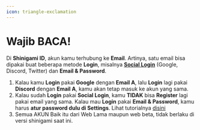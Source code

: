 ```yaml
---
icon: triangle-exclamation
---
```


# Wajib BACA!

Di **Shinigami ID**, akun kamu terhubung ke **Email**. Artinya, satu email bisa dipakai buat beberapa metode **Login**, misalnya [**Social Login**](quickstart.md) (Google, Discord, Twitter) dan **Email & Password**.

1. Kalau kamu **Login** pakai **Google** dengan **Email A**, lalu **Login** lagi pakai **Discord** dengan **Email A**, kamu akan tetap masuk ke akun yang sama.
2. Kalau sudah **Login** pakai **Social Login**, kamu **TIDAK** bisa **Register** lagi pakai email yang sama. Kalau mau **Login** pakai **Email & Password**, kamu harus **atur password dulu di Settings**. Lihat tutorialnya [disini](../mengatur-password.md)
3. Semua AKUN Baik itu dari Web Lama maupun web beta, tidak berlaku di versi shinigami saat ini.
